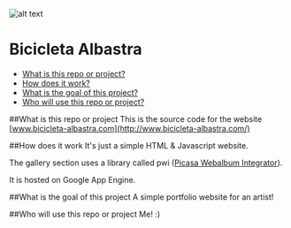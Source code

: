![alt text](https://github.com/ivEleven/BicicletaAlbastra/blob/master/war/favicon.ico "Bicicleta Albastra Logo")


# Bicicleta Albastra

- [What is this repo or project?](#what)
- [How does it work?](#how)
- [What is the goal of this project?](#why)
- [Who will use this repo or project?](#who)


##<a name="what">What is this repo or project</a>
This is the source code for the website [www.bicicleta-albastra.com](http://www.bicicleta-albastra.com/)


##<a name="how">How does it work</a>
It's just a simple HTML & Javascript website.

The gallery section uses a library called pwi ([Picasa Webalbum Integrator](https://code.google.com/archive/p/pwi/)).

It is hosted on Google App Engine.


##<a name="why">What is the goal of this project</a>
A simple portfolio website for an artist!


##<a name="who">Who will use this repo or project</a>
Me! :)

